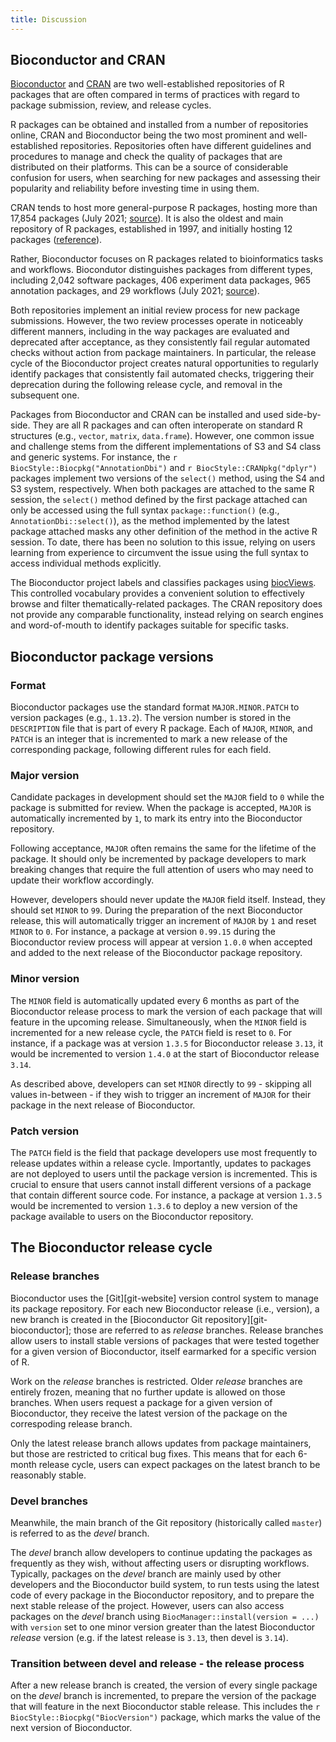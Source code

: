 ```yaml
---
title: Discussion
---
```


## Bioconductor and CRAN

[Bioconductor][bioc-website] and [CRAN][cran-website] are two well-established repositories of R packages that are often compared in terms of practices with regard to package submission, review, and release cycles.

R packages can be obtained and installed from a number of repositories online, CRAN and Bioconductor being the two most prominent and well-established repositories.
Repositories often have different guidelines and procedures to manage and check the quality of packages that are distributed on their platforms.
This can be a source of considerable confusion for users, when searching for new packages and assessing their popularity and reliability before investing time in using them.

CRAN tends to host more general-purpose R packages, hosting more than 17,854 packages (July 2021; [source][cran-packages]).
It is also the oldest and main repository of R packages, established in 1997, and initially hosting 12 packages ([reference][cran-first-release]).

Rather, Bioconductor focuses on R packages related to bioinformatics tasks and workflows.
Biocondutor distinguishes packages from different types, including 2,042 software packages, 406 experiment data packages, 965 annotation packages, and 29 workflows (July 2021; [source][bioc-packages]).

Both repositories implement an initial review process for new package submissions.
However, the two review processes operate in noticeably different manners, including in the way packages are evaluated and deprecated after acceptance, as they consistently fail regular automated checks without action from package maintainers.
In particular, the release cycle of the Bioconductor project creates natural opportunities to regularly identify packages that consistently fail automated checks, triggering their deprecation during the following release cycle, and removal in the subsequent one.

Packages from Bioconductor and CRAN can be installed and used side-by-side.
They are all R packages and can often interoperate on standard R structures (e.g., `vector`, `matrix`, `data.frame`).
However, one common issue and challenge stems from the different implementations of S3 and S4 class and generic systems.
For instance, the `r BiocStyle::Biocpkg("AnnotationDbi")` and `r BiocStyle::CRANpkg("dplyr")` packages implement two versions of the `select()` method, using the S4 and S3 system, respectively.
When both packages are attached to the same R session, the `select()` method defined by the first package attached can only be accessed using the full syntax `package::function()` (e.g., `AnnotationDbi::select()`), as the method implemented by the latest package attached masks any other definition of the method in the active R session.
To date, there has been no solution to this issue, relying on users learning from experience to circumvent the issue using the full syntax to access individual methods explicitly.

The Bioconductor project labels and classifies packages using [biocViews][biocviews-site].
This controlled vocabulary provides a convenient solution to effectively browse and filter thematically-related packages.
The CRAN repository does not provide any comparable functionality, instead relying on search engines and word-of-mouth to identify packages suitable for specific tasks.

## Bioconductor package versions

### Format

Bioconductor packages use the standard format `MAJOR.MINOR.PATCH` to version packages (e.g., `1.13.2`).
The version number is stored in the `DESCRIPTION` file that is part of every R package.
Each of `MAJOR`, `MINOR`, and `PATCH` is an integer that is incremented to mark a new release of the corresponding package, following different rules for each field.

### Major version

Candidate packages in development should set the `MAJOR` field to `0` while the package is submitted for review.
When the package is accepted, `MAJOR` is automatically incremented by `1`, to mark its entry into the Bioconductor repository.

Following acceptance, `MAJOR` often remains the same for the lifetime of the package.
It should only be incremented by package developers to mark breaking changes that require the full attention of users who may need to update their workflow accordingly.

However, developers should never update the `MAJOR` field itself.
Instead, they should set `MINOR` to `99`.
During the preparation of the next Bioconductor release, this will automatically trigger an increment of `MAJOR` by `1` and reset `MINOR` to `0`.
For instance, a package at version `0.99.15` during the Bioconductor review process will appear at version `1.0.0` when accepted and added to the next release of the Bioconductor package repository.

### Minor version

The `MINOR` field is automatically updated every 6 months as part of the Bioconductor release process to mark the version of each package that will feature in the upcoming release.
Simultaneously, when the `MINOR` field is incremented for a new release cycle, the `PATCH` field is reset to `0`.
For instance, if a package was at version `1.3.5` for Bioconductor release `3.13`, it would be incremented to version `1.4.0` at the start of Bioconductor release `3.14`.

As described above, developers can set `MINOR` directly to `99` - skipping all values in-between - if they wish to trigger an increment of `MAJOR` for their package in the next release of Bioconductor.

### Patch version

The `PATCH` field is the field that package developers use most frequently to release updates within a release cycle.
Importantly, updates to packages are not deployed to users until the package version is incremented.
This is crucial to ensure that users cannot install different versions of a package that contain different source code.
For instance, a package at version `1.3.5` would be incremented to version `1.3.6` to deploy a new version of the package available to users on the Bioconductor repository.

## The Bioconductor release cycle

### Release branches

Bioconductor uses the [Git][git-website] version control system to manage its package repository.
For each new Bioconductor release (i.e., version), a new branch is created in the [Bioconductor Git repository][git-bioconductor]; those are referred to as _release_ branches.
Release branches allow users to install stable versions of packages that were tested together for a given version of Bioconductor, itself earmarked for a specific version of R.

Work on the _release_ branches is restricted.
Older _release_ branches are entirely frozen, meaning that no further update is allowed on those branches.
When users request a package for a given version of Bioconductor, they receive the latest version of the package on the correspoding release branch.

Only the latest release branch allows updates from package maintainers, but those are restricted to critical bug fixes.
This means that for each 6-month release cycle, users can expect packages on the latest branch to be reasonably stable.

### Devel branches

Meanwhile, the main branch of the Git repository (historically called `master`) is referred to as the _devel_ branch.

The _devel_ branch allow developers to continue updating the packages as frequently as they wish, without affecting users or disrupting workflows.
Typically, packages on the _devel_ branch are mainly used by other developers and the Bioconductor build system, to run tests using the latest code of every package in the Bioconductor repository, and to prepare the next stable release of the project.
However, users can also access packages on the _devel_ branch using `BiocManager::install(version = ...)` with `version` set to one minor version greater than the latest Bioconductor _release_ version (e.g. if the latest release is `3.13`, then devel is `3.14`).

### Transition between devel and release - the release process

After a new release branch is created, the version of every single package on the _devel_ branch is incremented, to prepare the version of the package that will feature in the next Bioconductor stable release.
This includes the `r BiocStyle::Biocpkg("BiocVersion")` package, which marks the value of the next version of Bioconductor.

[bioc-website]: https://bioconductor.org
[cran-website]: https://cran.r-project.org
[cran-packages]: https://cran.r-project.org/web/packages/index.html
[cran-first-release]: https://stat.ethz.ch/pipermail/r-announce/1997/000001.html
[bioc-packages]: https://bioconductor.org/news/bioc_3_13_release/
[biocviews-site]: https://www.bioconductor.org/packages/release/BiocViews.html

